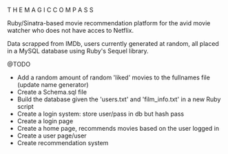 T H E  M A G I C  C O M P A S S 

Ruby/Sinatra-based movie recommendation platform for the avid movie watcher who does not have acces to Netflix. 

Data scrapped from IMDb, users currently generated at random, all placed in a MySQL database using Ruby's Sequel library. 



@TODO 
*	Add a random amount of random 'liked' movies to the fullnames file (update name generator)
*	Create a Schema.sql file
*	Build the database given the 'users.txt' and 'film_info.txt' in a new Ruby script
*	Create a login system: store user/pass in db but hash pass 
*	Create a login page
*	Create a home page, recommends movies based on the user logged in 
*	Create a user page/user 
*	Create recommendation system 
